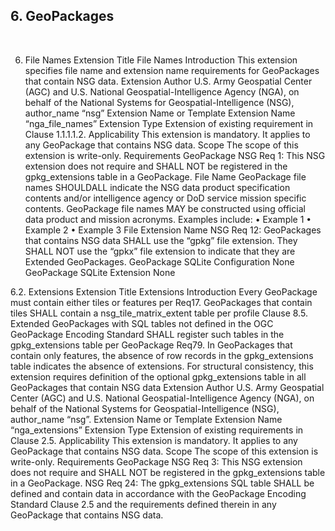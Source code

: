 <h2> 6.	GeoPackages </h2><br>
<ol start="6"><li>  File Names
Extension Title
	File Names
Introduction
	This extension specifies file name and extension name requirements for GeoPackages that contain NSG data.
Extension Author
	U.S. Army Geospatial Center (AGC) and U.S. National Geospatial-Intelligence Agency (NGA), on behalf of the National Systems for Geospatial-Intelligence (NSG), author_name “nsg”
Extension Name or Template
	Extension Name “nga_file_names”
Extension Type
	Extension of existing requirement in Clause 1.1.1.1.2.
Applicability
	This extension is mandatory.  It applies to any GeoPackage that contains NSG data.
Scope
	The scope of this extension is write-only.
Requirements
GeoPackage
	NSG Req 1: This NSG extension does not require and SHALL NOT be registered in the gpkg_extensions table in a GeoPackage.
File Name
	GeoPackage file names SHOULDALL indicate the NSG data product specification contents and/or intelligence agency or DoD service mission specific contents.  GeoPackage file names MAY be constructed using official data product and mission acronyms.  Examples include:
•	Example 1 
•	Example 2
•	Example 3
 File Extension Name
	NSG Req 12: GeoPackages that contains NSG data SHALL use the “gpkg” file extension.  They SHALL NOT use the “gpkx” file extension to indicate that they are Extended GeoPackages.
      GeoPackage SQLite Configuration
	None
      GeoPackage SQLite Extension
	None
</ol>
6.2.	Extensions
Extension Title
	Extensions
Introduction
	Every GeoPackage must contain either tiles or features per Req17.  GeoPackages that contain tiles SHALL contain a nsg_tile_matrix_extent table per profile Clause 8.5.  Extended GeoPackages with SQL tables not defined in the OGC GeoPackage Encoding Standard SHALL register such tables in the gpkg_extensions table per GeoPackage Req79.    In GeoPackages that contain only features, the absence of row records in the gpkg_extensions table indicates the absence of extensions.  For structural consistency, this extension requires definition of the optional gpkg_extensions table in all GeoPackages that contain NSG data
Extension Author
	U.S. Army Geospatial Center (AGC) and U.S. National Geospatial-Intelligence Agency (NGA), on behalf of the National Systems for Geospatial-Intelligence (NSG), author_name “nsg”.
Extension Name or Template
	Extension Name “nga_extensions”
Extension Type
	Extension of existing requirements in Clause 2.5.
Applicability
	This extension is mandatory.  It applies to any GeoPackage that contains NSG data.
Scope
	The scope of this extension is write-only.
Requirements
GeoPackage
	NSG Req 3: This NSG extension does not require and SHALL NOT be registered in the gpkg_extensions table in a GeoPackage.
	NSG Req 24: The gpkg_extensions SQL table SHALL be defined and contain data in accordance with the GeoPackage Encoding Standard Clause 2.5 and the requirements defined therein in any GeoPackage that contains NSG data.
